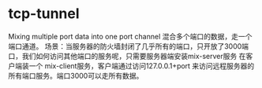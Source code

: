 # tcp-tunnel
Mixing multiple port data into one port channel
混合多个端口的数据，走一个端口通道。
场景：当服务器的防火墙封闭了几乎所有的端口，只开放了3000端口，我们如何访问其他端口的服务呢，只需要服务器端安装mix-server服务
在客户端装一个 mix-client服务，客户端通过访问127.0.0.1+port 来访问远程服务器的所有端口服务。端口3000可以走所有数据。
